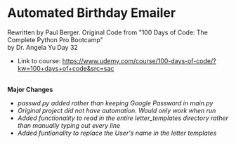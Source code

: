 # Automated Birthday Emailer
Rewritten by Paul Berger.  Original Code from "100 Days of Code: The Complete Python Pro Bootcamp" <br>by Dr. Angela Yu Day 32<br>
* Link to course: https://www.udemy.com/course/100-days-of-code/?kw=100+days+of+code&src=sac<br><br>

**Major Changes**
* *passwd.py added rather than keeping Google Password in main.py*
* *Original project did not have automation.  Would only work when run*
* *Added functionality to read in the entire letter_templates directory rather than manually typing out every line*
* *Added funtionality to replace the User's name in the letter templates*

